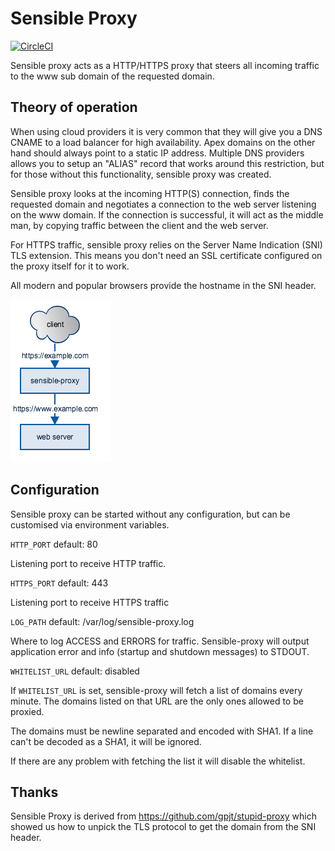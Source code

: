 # Sensible Proxy

[![CircleCI](https://circleci.com/gh/mateusz/sensible-proxy.svg?style=svg)](https://circleci.com/gh/mateusz/sensible-proxy)

Sensible proxy acts as a HTTP/HTTPS proxy that steers all incoming traffic
to the www sub domain of the requested domain.

## Theory of operation

When using cloud providers it is very common that they will give you a DNS CNAME
to a load balancer for high availability. Apex domains on the other hand should
always point to a static IP address. Multiple DNS providers allows you to setup
an "ALIAS" record that works around this restriction, but for those without this
functionality, sensible proxy was created.

Sensible proxy looks at the incoming HTTP(S) connection, finds the requested
domain and negotiates a connection to the web server listening on the www domain.
If the connection is successful, it will act as the middle man, by copying
traffic between the client and the web server.

For HTTPS traffic, sensible proxy relies on the Server Name Indication (SNI) TLS
extension. This means you don't need an SSL certificate configured on the proxy
itself for it to work.

All modern and popular browsers provide the hostname in the SNI header.

![sensible_proxy.png](sensible_proxy.png)

## Configuration

Sensible proxy can be started without any configuration, but can be customised
via environment variables.

`HTTP_PORT` default: 80

Listening port to receive HTTP traffic.

`HTTPS_PORT` default: 443

Listening port to receive HTTPS traffic

`LOG_PATH` default: /var/log/sensible-proxy.log

Where to log ACCESS and ERRORS for traffic. Sensible-proxy will output
application error and info (startup and shutdown messages) to STDOUT.

`WHITELIST_URL` default: disabled

If `WHITELIST_URL` is set, sensible-proxy will fetch a list of domains every
minute. The domains listed on that URL are the only ones allowed to be proxied.

The domains must be newline separated and encoded with SHA1. If a line can't
be decoded as a SHA1, it will be ignored.

If there are any problem with fetching the list it will disable the whitelist.

## Thanks

Sensible Proxy is derived from https://github.com/gpjt/stupid-proxy which showed
us how to unpick the TLS protocol to get the domain from the SNI header.

